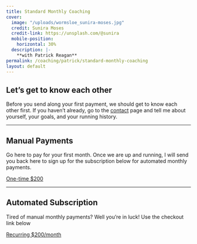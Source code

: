 ```yaml
---
title: Standard Monthly Coaching
cover:
  image: "/uploads/wormsloe_sunira-moses.jpg"
  credit: Sunira Moses
  credit-link: https://unsplash.com/@sunira
  mobile-position:
    horizontal: 30%
  description: |-
    **with Patrick Reagan**
permalink: /coaching/patrick/standard-monthly-coaching
layout: default
---
```


## Let’s get to know each other

Before you send along your first payment, we should get to know each other first. If you haven’t already, go to the [contact](/contact) page and tell me about yourself, your goals, and your running history.

---

## Manual Payments

Go here to pay for your first month. Once we are up and running, I will send you back here to sign up for the subscription below for automated monthly payments.

<div class="button">
  <a href="">One-time $200</a>
</div>

---

## Automated Subscription

Tired of manual monthly payments? Well you’re in luck! Use the checkout link below

<div class="button">
  <a href="">Recurring $200/month</a>
</div>
